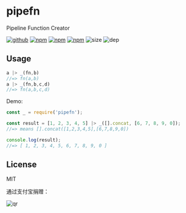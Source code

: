 # pipefn
Pipeline Function Creator

[![github](https://img.shields.io/github/followers/willin.svg?style=social&label=Follow)](https://github.com/willin) [![npm](https://img.shields.io/npm/v/pipfn.svg)](https://npmjs.org/package/pipfn) [![npm](https://img.shields.io/npm/dm/pipfn.svg)](https://npmjs.org/package/pipfn) [![npm](https://img.shields.io/npm/dt/pipfn.svg)](https://npmjs.org/package/pipfn) ![size](https://img.shields.io/github/size/willin/pipfn/index.js.svg) ![dep](https://img.shields.io/david/willin/pipfn.svg)

## Usage

```js
a |> _(fn,b)
//=> fn(a,b)
a |> _(fn,b,c,d)
//=> fn(a,b,c,d)
```

Demo:

```js
const _ = require('pipefn');

const result = [1, 2, 3, 4, 5] |> _([].concat, [6, 7, 8, 9, 0]);
//=> means [].concat([1,2,3,4,5],[6,7,8,9,0])

console.log(result);
//=> [ 1, 2, 3, 4, 5, 6, 7, 8, 9, 0 ]
```

## License

MIT

通过支付宝捐赠：

![qr](https://cloud.githubusercontent.com/assets/1890238/15489630/fccbb9cc-2193-11e6-9fed-b93c59d6ef37.png)
